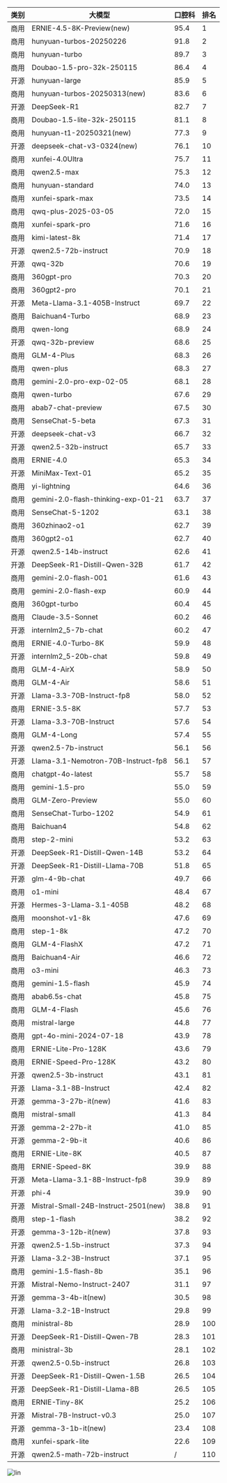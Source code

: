 
| 类别 | 大模型                         | 口腔科 | 排名 |
|-----|------------------------------|---------|----|
|商用|ERNIE-4.5-8K-Preview(new)|95.4|1|
|商用|hunyuan-turbos-20250226|91.8|2|
|商用|hunyuan-turbo|89.7|3|
|商用|Doubao-1.5-pro-32k-250115|86.4|4|
|开源|hunyuan-large|85.9|5|
|商用|hunyuan-turbos-20250313(new)|83.6|6|
|开源|DeepSeek-R1|82.7|7|
|商用|Doubao-1.5-lite-32k-250115|81.1|8|
|商用|hunyuan-t1-20250321(new)|77.3|9|
|开源|deepseek-chat-v3-0324(new)|76.1|10|
|商用|xunfei-4.0Ultra|75.7|11|
|商用|qwen2.5-max|75.3|12|
|商用|hunyuan-standard|74.0|13|
|商用|xunfei-spark-max|73.5|14|
|商用|qwq-plus-2025-03-05|72.0|15|
|商用|xunfei-spark-pro|71.6|16|
|商用|kimi-latest-8k|71.4|17|
|开源|qwen2.5-72b-instruct|70.9|18|
|开源|qwq-32b|70.6|19|
|商用|360gpt-pro|70.3|20|
|商用|360gpt2-pro|70.1|21|
|开源|Meta-Llama-3.1-405B-Instruct|69.7|22|
|商用|Baichuan4-Turbo|68.9|23|
|商用|qwen-long|68.9|24|
|开源|qwq-32b-preview|68.6|25|
|商用|GLM-4-Plus|68.3|26|
|商用|qwen-plus|68.3|27|
|商用|gemini-2.0-pro-exp-02-05|68.1|28|
|商用|qwen-turbo|67.6|29|
|商用|abab7-chat-preview|67.5|30|
|商用|SenseChat-5-beta|67.3|31|
|开源|deepseek-chat-v3|66.7|32|
|开源|qwen2.5-32b-instruct|65.7|33|
|商用|ERNIE-4.0|65.3|34|
|开源|MiniMax-Text-01|65.2|35|
|商用|yi-lightning|64.6|36|
|商用|gemini-2.0-flash-thinking-exp-01-21|63.7|37|
|商用|SenseChat-5-1202|63.1|38|
|商用|360zhinao2-o1|62.7|39|
|商用|360gpt2-o1|62.7|40|
|开源|qwen2.5-14b-instruct|62.6|41|
|开源|DeepSeek-R1-Distill-Qwen-32B|61.7|42|
|商用|gemini-2.0-flash-001|61.6|43|
|商用|gemini-2.0-flash-exp|60.9|44|
|商用|360gpt-turbo|60.4|45|
|商用|Claude-3.5-Sonnet|60.2|46|
|开源|internlm2_5-7b-chat|60.2|47|
|商用|ERNIE-4.0-Turbo-8K|59.9|48|
|开源|internlm2_5-20b-chat|59.8|49|
|商用|GLM-4-AirX|58.9|50|
|商用|GLM-4-Air|58.6|51|
|开源|Llama-3.3-70B-Instruct-fp8|58.0|52|
|商用|ERNIE-3.5-8K|57.7|53|
|开源|Llama-3.3-70B-Instruct|57.6|54|
|商用|GLM-4-Long|57.4|55|
|开源|qwen2.5-7b-instruct|56.1|56|
|开源|Llama-3.1-Nemotron-70B-Instruct-fp8|56.1|57|
|商用|chatgpt-4o-latest|55.7|58|
|商用|gemini-1.5-pro|55.0|59|
|商用|GLM-Zero-Preview|55.0|60|
|商用|SenseChat-Turbo-1202|54.9|61|
|商用|Baichuan4|54.8|62|
|商用|step-2-mini|53.2|63|
|开源|DeepSeek-R1-Distill-Qwen-14B|53.2|64|
|开源|DeepSeek-R1-Distill-Llama-70B|51.8|65|
|开源|glm-4-9b-chat|49.7|66|
|商用|o1-mini|48.4|67|
|开源|Hermes-3-Llama-3.1-405B|48.2|68|
|商用|moonshot-v1-8k|47.6|69|
|商用|step-1-8k|47.2|70|
|商用|GLM-4-FlashX|47.2|71|
|商用|Baichuan4-Air|46.6|72|
|商用|o3-mini|46.3|73|
|商用|gemini-1.5-flash|45.9|74|
|商用|abab6.5s-chat|45.8|75|
|商用|GLM-4-Flash|45.6|76|
|商用|mistral-large|44.8|77|
|商用|gpt-4o-mini-2024-07-18|43.9|78|
|商用|ERNIE-Lite-Pro-128K|43.6|79|
|商用|ERNIE-Speed-Pro-128K|43.2|80|
|开源|qwen2.5-3b-instruct|43.1|81|
|开源|Llama-3.1-8B-Instruct|42.4|82|
|开源|gemma-3-27b-it(new)|41.6|83|
|商用|mistral-small|41.3|84|
|开源|gemma-2-27b-it|41.0|85|
|开源|gemma-2-9b-it|40.6|86|
|商用|ERNIE-Lite-8K|40.5|87|
|商用|ERNIE-Speed-8K|39.9|88|
|开源|Meta-Llama-3.1-8B-Instruct-fp8|39.9|89|
|开源|phi-4|39.9|90|
|开源|Mistral-Small-24B-Instruct-2501(new)|38.8|91|
|商用|step-1-flash|38.2|92|
|开源|gemma-3-12b-it(new)|37.8|93|
|开源|qwen2.5-1.5b-instruct|37.3|94|
|开源|Llama-3.2-3B-Instruct|37.1|95|
|商用|gemini-1.5-flash-8b|35.1|96|
|开源|Mistral-Nemo-Instruct-2407|31.1|97|
|开源|gemma-3-4b-it(new)|30.5|98|
|开源|Llama-3.2-1B-Instruct|29.8|99|
|商用|ministral-8b|28.9|100|
|开源|DeepSeek-R1-Distill-Qwen-7B|28.3|101|
|商用|ministral-3b|28.1|102|
|开源|qwen2.5-0.5b-instruct|26.8|103|
|开源|DeepSeek-R1-Distill-Qwen-1.5B|26.5|104|
|开源|DeepSeek-R1-Distill-Llama-8B|26.5|105|
|商用|ERNIE-Tiny-8K|25.2|106|
|开源|Mistral-7B-Instruct-v0.3|25.0|107|
|开源|gemma-3-1b-it(new)|23.4|108|
|商用|xunfei-spark-lite|22.6|109|
|开源|qwen2.5-math-72b-instruct|/|110|


![lin](../pic/口腔科.png)
